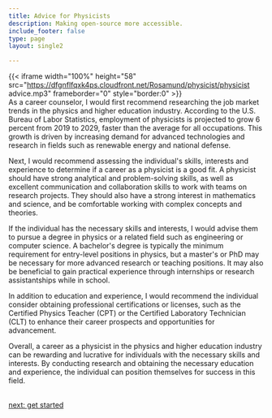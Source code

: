 ```yaml
---
title: Advice for Physicists
description: Making open-source more accessible.
include_footer: false
type: page
layout: single2

---
```


{{< iframe width="100%" height="58" src="https://dfgnflfqxk4ps.cloudfront.net/Rosamund/physicist/physicist advice.mp3" frameborder="0" style="border:0" >}}<br>
As a career counselor, I would first recommend researching the job market trends in the physics and higher education industry. According to the U.S. Bureau of Labor Statistics, employment of physicists is projected to grow 6 percent from 2019 to 2029, faster than the average for all occupations. This growth is driven by increasing demand for advanced technologies and research in fields such as renewable energy and national defense.

Next, I would recommend assessing the individual's skills, interests and experience to determine if a career as a physicist is a good fit. A physicist should have strong analytical and problem-solving skills, as well as excellent communication and collaboration skills to work with teams on research projects. They should also have a strong interest in mathematics and science, and be comfortable working with complex concepts and theories.

If the individual has the necessary skills and interests, I would advise them to pursue a degree in physics or a related field such as engineering or computer science. A bachelor's degree is typically the minimum requirement for entry-level positions in physics, but a master's or PhD may be necessary for more advanced research or teaching positions. It may also be beneficial to gain practical experience through internships or research assistantships while in school.

In addition to education and experience, I would recommend the individual consider obtaining professional certifications or licenses, such as the Certified Physics Teacher (CPT) or the Certified Laboratory Technician (CLT) to enhance their career prospects and opportunities for advancement.

Overall, a career as a physicist in the physics and higher education industry can be rewarding and lucrative for individuals with the necessary skills and interests. By conducting research and obtaining the necessary education and experience, the individual can position themselves for success in this field.

<br>
<a href="https://insights.workdojos.com/physicist/start">next: get started</a>
</p>